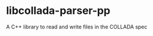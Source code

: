 libcollada-parser-pp
====================

A C++ library to read and write files in the COLLADA spec
